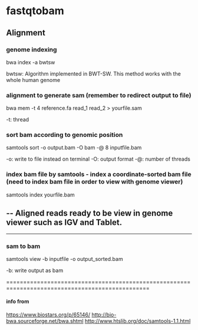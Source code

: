 # fastqtobam

## Alignment
### genome indexing 
bwa index -a bwtsw

bwtsw: Algorithm implemented in BWT-SW. This method works with the whole human genome

### alignment to generate sam (remember to redirect output to file)
bwa mem -t 4 reference.fa read_1 read_2 > yourfile.sam  

-t: thread

### sort bam according to genomic position 
samtools sort -o output.bam -O bam -@ 8 inputfile.bam  

-o: write to file instead on terminal
-O: output format
-@: number of threads

### index bam file by samtools - index a coordinate-sorted bam file (need to index bam file in order to view with genome viewer)

samtools index yourfile.bam 

## -- Aligned reads ready to be view in genome viewer such as IGV and Tablet. 

--------------------------------------------------------------------------------------------------------
### sam to bam 
samtools view -b inputfile -o output_sorted.bam

-b: write output as bam

================================================================================================

#### info from 
https://www.biostars.org/p/65146/
http://bio-bwa.sourceforge.net/bwa.shtml
http://www.htslib.org/doc/samtools-1.1.html
